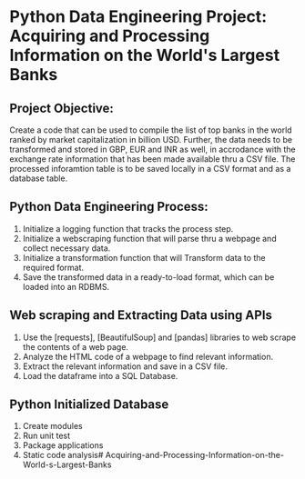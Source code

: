 # Python Data Engineering Project: Acquiring and Processing Information on the World's Largest Banks

## Project Objective:

Create a code that can be used to compile the list of top banks in the world ranked by market capitalization in billion USD. Further, the data needs to be transformed and stored in GBP, EUR and INR as well, in accrodance with the exchange rate information that has been made available thru a CSV file. The processed inforamtion table is to be saved locally in a CSV format and as a database table.

## Python Data Engineering Process:

1. Initialize a logging function that tracks the process step.
2. Initialize a webscraping function that will parse thru a webpage and collect necessary data.
3. Initialize a transformation function that will Transform data to the required format.
4. Save the transformed data in a ready-to-load format, which can be loaded into an RDBMS.

## Web scraping and Extracting Data using APIs

1. Use the [requests], [BeautifulSoup] and [pandas] libraries to web scrape the contents of a web page.
2. Analyze the HTML code of a webpage to find relevant information.
3. Extract the relevant information and save in a CSV file.
4. Load the dataframe into a SQL Database.

## Python Initialized Database

1. Create modules
2. Run unit test 
3. Package applications
4. Static code analysis# Acquiring-and-Processing-Information-on-the-World-s-Largest-Banks
